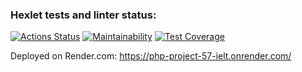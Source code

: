 ### Hexlet tests and linter status:
[![Actions Status](https://github.com/biatl0n/php-project-57/actions/workflows/hexlet-check.yml/badge.svg)](https://github.com/biatl0n/php-project-57/actions)
[![Maintainability](https://api.codeclimate.com/v1/badges/ec88aa96cbe704708b0d/maintainability)](https://codeclimate.com/github/biatl0n/php-project-57/maintainability)
[![Test Coverage](https://api.codeclimate.com/v1/badges/ec88aa96cbe704708b0d/test_coverage)](https://codeclimate.com/github/biatl0n/php-project-57/test_coverage)

Deployed on Render.com: https://php-project-57-ielt.onrender.com/

